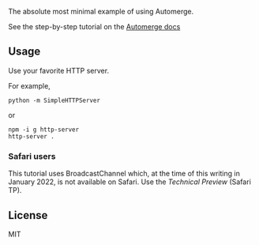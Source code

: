The absolute most minimal example of using Automerge.

See the step-by-step tutorial on the [Automerge docs](https://automerge.github.io/docs/docs/tutorial/introduction)

## Usage
Use your favorite HTTP server.

For example,
```
python -m SimpleHTTPServer
```

or

```
npm -i g http-server
http-server .
```

### Safari users

This tutorial uses BroadcastChannel which, at the time of this writing in January 2022, is not available on Safari. Use the _Technical Preview_ (Safari TP).

## License

MIT
